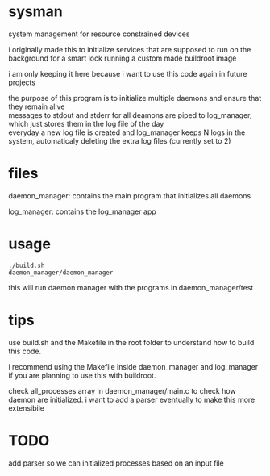 # sysman
system management for resource constrained devices

i originally made this to initialize services that are supposed to run on the background for a smart lock running a custom made buildroot image

i am only keeping it here because i want to use this code again in future projects

the purpose of this program is to initialize multiple daemons and ensure that they remain alive \
messages to stdout and stderr for all deamons are piped to log_manager, which just stores them in the log file of the day\
everyday a new log file is created and log_manager keeps N logs in the system, automaticaly deleting the extra log files (currently set to 2)

# files
daemon_manager: contains the main program that initializes all daemons 

log_manager: contains the log_manager app

# usage

    ./build.sh
    daemon_manager/daemon_manager

this will run daemon manager with the programs in daemon_manager/test

# tips

use build.sh and the Makefile in the root folder to understand how to build this code.

i recommend using the Makefile inside daemon_manager and log_manager if you are planning to use this with buildroot.

check all_processes array in daemon_manager/main.c to check how daemon are initialized. i want to add a parser eventually to make this more extensibile

 # TODO

 add parser so we can initialized processes based on an input file
